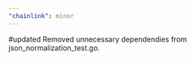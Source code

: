 ```yaml
---
"chainlink": minor
---
```


#updated Removed unnecessary dependendies from json_normalization_test.go.
